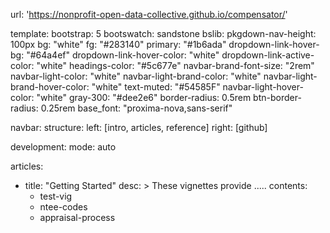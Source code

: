 url: 'https://nonprofit-open-data-collective.github.io/compensator/'

template:
  bootstrap: 5
  bootswatch: sandstone
  bslib:
    pkgdown-nav-height: 100px
    bg: "white"
    fg: "#283140"
    primary: "#1b6ada"
    dropdown-link-hover-bg: "#64a4ef"
    dropdown-link-hover-color: "white"
    dropdown-link-active-color: "white"
    headings-color: "#5c677e"
    navbar-brand-font-size: "2rem"
    navbar-light-color: "white"
    navbar-light-brand-color: "white"
    navbar-light-brand-hover-color: "white"
    text-muted: "#54585F"
    navbar-light-hover-color: "white"
    gray-300: "#dee2e6"
    border-radius: 0.5rem
    btn-border-radius: 0.25rem
    base_font: "proxima-nova,sans-serif"

navbar:
  structure:
    left:  [intro, articles, reference]
    right: [github]

development:
  mode: auto

articles:
  - title: "Getting Started"
    desc: >
      These vignettes provide .....
    contents:
      - test-vig
      - ntee-codes
      - appraisal-process
